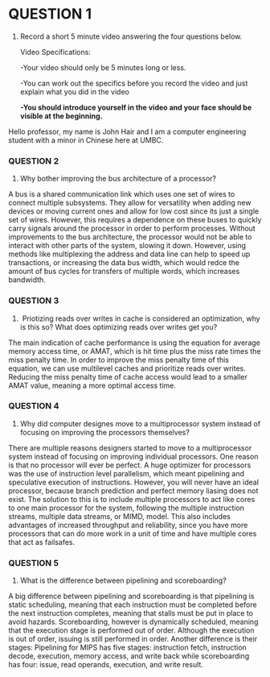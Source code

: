 # QUESTION 1

1.  Record a short 5 minute video answering the four questions below.
    
    Video Specifications:
    
    -Your video should only be 5 minutes long or less.
    
    -You can work out the specifics before you record the video and just explain what you did in the video
    
    **-You should introduce yourself in the video and your face should be visible at the beginning.**
    
Hello professor, my name is John Hair and I am a computer engineering student with a minor in Chinese here at UMBC. 

### QUESTION 2

1.  Why bother improving the bus architecture of a processor?

A bus is a shared communication link which uses one set of wires to connect multiple subsystems. They allow for versatility when adding new devices or moving current ones and allow for low cost since its just a single set of wires. However, this requires a dependence on these buses to quickly carry signals around the processor in order to perform processes. Without improvements to the bus architecture, the processor would not be able to interact with other parts of the system, slowing it down. However, using methods like multiplexing the address and data line can help to speed up transactions, or increasing the data bus width, which would redce the amount of bus cycles for transfers of multiple words, which increases bandwidth. 

### QUESTION 3

1.   Priotizing reads over writes in cache is considered an optimization, why is this so? What does optimizing reads over writes get you?

The main indication of cache performance is using the equation for average memory access time, or AMAT, which is hit time plus the miss rate times the miss penalty time. In order to improve the miss penalty time of this equation, we can use multilevel caches and prioritize reads over writes. Reducing the miss penalty time of cache access would lead to a smaller AMAT value, meaning a more optimal access time.

### QUESTION 4

1.  Why did computer designes move to a multiprocessor system instead of focusing on improving the processors themselves?

There are multiple reasons designers started to move to a multiprocessor system instead of focusing on improving individual processors. One reason is that no processor will ever be perfect. A huge optimizer for processors was the use of instruction level parallelism, which meant pipelining and speculative execution of instructions. However, you will never have an ideal processor, because branch prediction and perfect memory liasing does not exist. The solution to this is to include multiple processors to act like cores to one main processor for the system, following the multiple instruction streams, multiple data streams, or MIMD, model. This also includes advantages of increased throughput and reliability, since you have more processors that can do more work in a unit of time and have multiple cores that act as failsafes.

### QUESTION 5

1.  What is the difference between pipelining and scoreboarding?

A big difference between pipelining and scoreboarding is that pipelining is static scheduling, meaning that each instruction must be completed before the next instruction completes, meaning that stalls must be put in place to avoid hazards. Scoreboarding, however is dynamically scheduled, meaning that the execution stage is performed out of order. Although the execution is out of order, issuing is still performed in order. Another difference is their stages: Pipelining for MIPS has five stages: instruction fetch, instruction decode, execution, memory access, and write back while scoreboarding has four: issue, read operands, execution, and write result. 